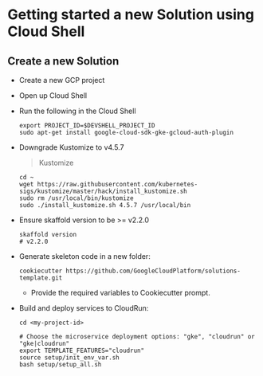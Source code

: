 # Getting started a new Solution using Cloud Shell

## Create a new Solution

- Create a new GCP project
- Open up Cloud Shell
- Run the following in the Cloud Shell
  ```
  export PROJECT_ID=$DEVSHELL_PROJECT_ID
  sudo apt-get install google-cloud-sdk-gke-gcloud-auth-plugin
  ```

- Downgrade Kustomize to v4.5.7
  > Kustomize
  ```
  cd ~
  wget https://raw.githubusercontent.com/kubernetes-sigs/kustomize/master/hack/install_kustomize.sh
  sudo rm /usr/local/bin/kustomize
  sudo ./install_kustomize.sh 4.5.7 /usr/local/bin
  ```

- Ensure skaffold version to be &gt;= v2.2.0
  ```
  skaffold version
  # v2.2.0
  ```

- Generate skeleton code in a new folder:
  ```
  cookiecutter https://github.com/GoogleCloudPlatform/solutions-template.git
  ```
  - Provide the required variables to Cookiecutter prompt.

- Build and deploy services to CloudRun:
  ```
  cd <my-project-id>

  # Choose the microservice deployment options: "gke", "cloudrun" or "gke|cloudrun"
  export TEMPLATE_FEATURES="cloudrun"
  source setup/init_env_var.sh
  bash setup/setup_all.sh
  ```
